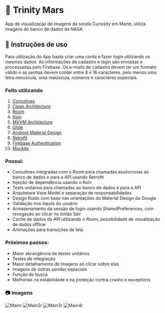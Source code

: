 # :telescope: Trinity Mars

App de visualização de imagens da sonda Curiosity em Marte, utiliza imagens do banco de dados da NASA

## :speech_balloon: Instruções de uso

Para utilização do App basta criar uma conta e fazer login utilizando os mesmos dados. As informações de cadastro e login são enviadas e processadas pelo Firebase. Os e-mails de cadastro devem ter um formato válido e as senhas devem conter entre 8 e 16 caracteres, pelo menos uma letra minúscula, uma maiúscula, números e caracteres especiais.

### Feito utilizando
1. [Coroutines](https://github.com/Kotlin/kotlinx.coroutines)
1. [Clean Architecture](https://pusher.com/tutorials/clean-architecture-introduction)
1. [Room](https://developer.android.com/topic/libraries/architecture/room)
1. [Koin](https://insert-koin.io)
1. [MVVM Architecture](https://developer.android.com/topic/libraries/architecture/viewmodel)
1. [Glide](https://github.com/bumptech/glide)
1. [Android Material Design](https://developer.android.com/guide/topics/ui/look-and-feel?hl=pt)
1. [Retrofit](https://square.github.io/retrofit/)
1. [Firebase Authentication](https://firebase.google.com/docs/auth)
1. [Mockito](https://site.mockito.org)

### Possui:
* Coroutines integradas com o Room para chamadas assíncronas ao banco de dados e para a API usando Retrofit
* Injeção de dependência usando o Koin
* Tests unitários para chamadas ao banco de dados e para a API
* Arquitetura View Model e separação de responsabilidades
* Design fluído com base nas orientações do Material Design do Google
* Validação nos inputs do usuário
* Armazenamento da sessão de login usando SharedPreferences, com revogação ao clicar no botão Sair
* Cache de dados da API utilizando o Room, possibilidade de visualização de dados offline
* Animações para transições de tela

### Próximos passos:
* Maior abrangência de testes unitários
* Testes de integração
* Maior detalhamento de imagens ao clicar sobre elas
* Imagens de outras sondas espaciais
* Função de busca
* Melhorias na estabilidade e na proteção contra crashs e exceptions

### :camera: Imagens
![Mainr](https://i.imgur.com/hS6qmf9.png) ![Main2r](https://i.imgur.com/igzCKv1.png) ![Main3r](https://i.imgur.com/nubRjbQ.png) ![Main4r](https://i.imgur.com/vdmuWlM.png)
